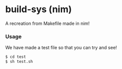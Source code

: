 # build-sys (nim)

A recreation from Makefile made in nim!

### Usage

We have made a test file so that you can try and see!

```sh
$ cd test
$ sh test.sh
```
